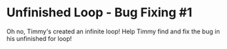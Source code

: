 # Unfinished Loop - Bug Fixing #1

Oh no, Timmy's created an infinite loop! Help Timmy find and fix the bug in his unfinished for loop!